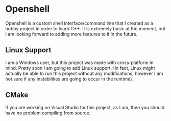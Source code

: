 # Openshell
Openshell is a custom shell interface/command line that I created as a hobby project in order to learn C++. It is extremely basic at the moment, but I am looking forward to adding more features to it in the future.

## Linux Support
I am a Windows user, but this project was made with cross-platform in mind. Pretty soon I am going to add Linux support. (In fact, Linux might actually be able to run this project without any modifications; however I am not sure if any instabilities are going to occur in the runtime).

## CMake
If you are working on Visual Studio for this project, as I am, then you should have no problem compiling from source.
